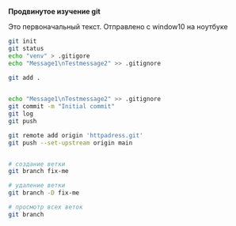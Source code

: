 **Продвинутое изучение git**

Это первоначальный текст.
Отправлено с window10 на ноутбуке

```bash 
git init
git status
echo "venv" > .gitigore
echo "Message1\nTestmessage2" >> .gitignore

git add .

    
echo "Message1\nTestmessage2" >> .gitignore
git commit -m "Initial commit"  
git log
git push

git remote add origin 'httpadress.git'
git push --set-upstream origin main


# создание ветки 
git branch fix-me

# удаление ветки
git branch -D fix-me 

# просмотр всех веток
git branch
```
